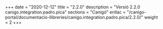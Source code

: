 +++
date        = "2020-12-12"
title       = "2.2.0"
description = "Versió 2.2.0 canigo.integration.padro.pica"
sections    = "Canigó"
enllac		= "/canigo-portal/documentacio-llibreries/canigo.integration.padro.pica/2.2.0/"
weight		= 2
+++
